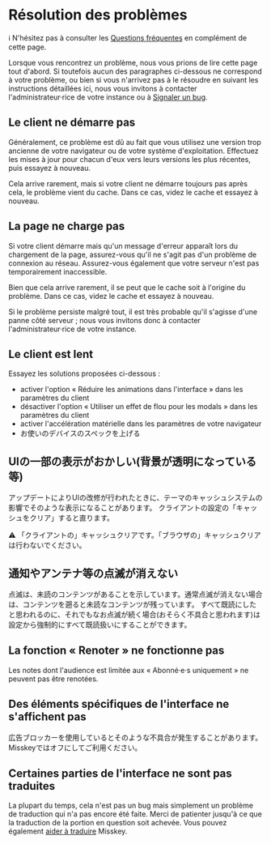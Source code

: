 # Résolution des problèmes
<div class="info">ℹ️ N'hésitez pas à consulter les <a href="./faq">Questions fréquentes</a> en complément de cette page.</div>

Lorsque vous rencontrez un problème, nous vous prions de lire cette page tout d'abord. Si toutefois aucun des paragraphes ci-dessous ne correspond à votre problème, ou bien si vous n'arrivez pas à le résoudre en suivant les instructions détaillées ici, nous vous invitons à contacter l'administrateur·rice de votre instance ou à [Signaler un bug](./report-issue).

## Le client ne démarre pas
Généralement, ce problème est dû au fait que vous utilisez une version trop ancienne de votre navigateur ou de votre système d'exploitation. Effectuez les mises à jour pour chacun d'eux vers leurs versions les plus récentes, puis essayez à nouveau.

Cela arrive rarement, mais si votre client ne démarre toujours pas après cela, le problème vient du cache. Dans ce cas, videz le cache et essayez à nouveau.

## La page ne charge pas
Si votre client démarre mais qu'un message d'erreur apparaît lors du chargement de la page, assurez-vous qu'il ne s'agit pas d'un problème de connexion au réseau. Assurez-vous également que votre serveur n'est pas temporairement inaccessible.

Bien que cela arrive rarement, il se peut que le cache soit à l'origine du problème. Dans ce cas, videz le cache et essayez à nouveau.

Si le problème persiste malgré tout, il est très probable qu'il s'agisse d'une panne côté serveur ; nous vous invitons donc à contacter l'administrateur·rice de votre instance.

## Le client est lent
Essayez les solutions proposées ci-dessous :

- activer l'option « Réduire les animations dans l'interface » dans les paramètres du client
- désactiver l'option « Utiliser un effet de flou pour les modals » dans les paramètres du client
- activer l'accélération matérielle dans les paramètres de votre navigateur
- お使いのデバイスのスペックを上げる

## UIの一部の表示がおかしい(背景が透明になっている等)
アップデートによりUIの改修が行われたときに、テーマのキャッシュシステムの影響でそのような表示になることがあります。 クライアントの設定の「キャッシュをクリア」すると直ります。
<div class="warn">⚠️ 「クライアントの」キャッシュクリアです。「ブラウザの」キャッシュクリアは行わないでください。</div>

## 通知やアンテナ等の点滅が消えない
点滅は、未読のコンテンツがあることを示しています。通常点滅が消えない場合は、コンテンツを遡ると未読なコンテンツが残っています。 すべて既読にしたと思われるのに、それでもなお点滅が続く場合(おそらく不具合と思われます)は設定から強制的にすべて既読扱いにすることができます。

## La fonction « Renoter » ne fonctionne pas
Les notes dont l'audience est limitée aux « Abonné·e·s uniquement » ne peuvent pas être renotées.

## Des éléments spécifiques de l'interface ne s'affichent pas
広告ブロッカーを使用しているとそのような不具合が発生することがあります。Misskeyではオフにしてご利用ください。

## Certaines parties de l'interface ne sont pas traduites
La plupart du temps, cela n'est pas un bug mais simplement un problème de traduction qui n'a pas encore été faite. Merci de patienter jusqu'à ce que la traduction de la portion en question soit achevée. Vous pouvez également [aider à traduire](./misskey) Misskey.
